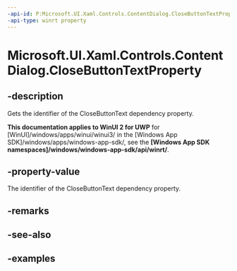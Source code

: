 ```yaml
---
-api-id: P:Microsoft.UI.Xaml.Controls.ContentDialog.CloseButtonTextProperty
-api-type: winrt property
---
```


<!-- Property syntax.
public DependencyProperty CloseButtonTextProperty { get; }
-->

# Microsoft.UI.Xaml.Controls.ContentDialog.CloseButtonTextProperty

## -description
Gets the identifier of the CloseButtonText dependency property.

**This documentation applies to WinUI 2 for UWP** for [WinUI]/windows/apps/winui/winui3/ in the [Windows App SDK]/windows/apps/windows-app-sdk/, see the **[Windows App SDK namespaces]/windows/windows-app-sdk/api/winrt/**.

## -property-value
The identifier of the CloseButtonText dependency property.

## -remarks

## -see-also

## -examples

